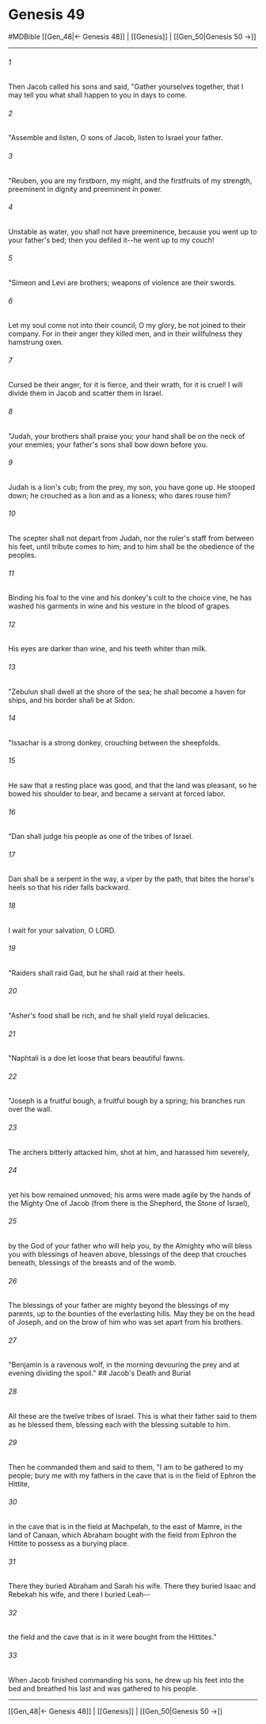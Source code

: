 # Genesis 49
#MDBible
[[Gen_48|← Genesis 48]] | [[Genesis]] | [[Gen_50|Genesis 50 →]]

***

###### 1 

Then Jacob called his sons and said, "Gather yourselves together, that I may tell you what shall happen to you in days to come. 

###### 2 

"Assemble and listen, O sons of Jacob, listen to Israel your father. 

###### 3 

"Reuben, you are my firstborn, my might, and the firstfruits of my strength, preeminent in dignity and preeminent in power. 

###### 4 

Unstable as water, you shall not have preeminence, because you went up to your father's bed; then you defiled it--he went up to my couch! 

###### 5 

"Simeon and Levi are brothers; weapons of violence are their swords. 

###### 6 

Let my soul come not into their council; O my glory, be not joined to their company. For in their anger they killed men, and in their willfulness they hamstrung oxen. 

###### 7 

Cursed be their anger, for it is fierce, and their wrath, for it is cruel! I will divide them in Jacob and scatter them in Israel. 

###### 8 

"Judah, your brothers shall praise you; your hand shall be on the neck of your enemies; your father's sons shall bow down before you. 

###### 9 

Judah is a lion's cub; from the prey, my son, you have gone up. He stooped down; he crouched as a lion and as a lioness; who dares rouse him? 

###### 10 

The scepter shall not depart from Judah, nor the ruler's staff from between his feet, until tribute comes to him; and to him shall be the obedience of the peoples. 

###### 11 

Binding his foal to the vine and his donkey's colt to the choice vine, he has washed his garments in wine and his vesture in the blood of grapes. 

###### 12 

His eyes are darker than wine, and his teeth whiter than milk. 

###### 13 

"Zebulun shall dwell at the shore of the sea; he shall become a haven for ships, and his border shall be at Sidon. 

###### 14 

"Issachar is a strong donkey, crouching between the sheepfolds. 

###### 15 

He saw that a resting place was good, and that the land was pleasant, so he bowed his shoulder to bear, and became a servant at forced labor. 

###### 16 

"Dan shall judge his people as one of the tribes of Israel. 

###### 17 

Dan shall be a serpent in the way, a viper by the path, that bites the horse's heels so that his rider falls backward. 

###### 18 

I wait for your salvation, O LORD. 

###### 19 

"Raiders shall raid Gad, but he shall raid at their heels. 

###### 20 

"Asher's food shall be rich, and he shall yield royal delicacies. 

###### 21 

"Naphtali is a doe let loose that bears beautiful fawns. 

###### 22 

"Joseph is a fruitful bough, a fruitful bough by a spring; his branches run over the wall. 

###### 23 

The archers bitterly attacked him, shot at him, and harassed him severely, 

###### 24 

yet his bow remained unmoved; his arms were made agile by the hands of the Mighty One of Jacob (from there is the Shepherd, the Stone of Israel), 

###### 25 

by the God of your father who will help you, by the Almighty who will bless you with blessings of heaven above, blessings of the deep that crouches beneath, blessings of the breasts and of the womb. 

###### 26 

The blessings of your father are mighty beyond the blessings of my parents, up to the bounties of the everlasting hills. May they be on the head of Joseph, and on the brow of him who was set apart from his brothers. 

###### 27 

"Benjamin is a ravenous wolf, in the morning devouring the prey and at evening dividing the spoil." ## Jacob's Death and Burial 

###### 28 

All these are the twelve tribes of Israel. This is what their father said to them as he blessed them, blessing each with the blessing suitable to him. 

###### 29 

Then he commanded them and said to them, "I am to be gathered to my people; bury me with my fathers in the cave that is in the field of Ephron the Hittite, 

###### 30 

in the cave that is in the field at Machpelah, to the east of Mamre, in the land of Canaan, which Abraham bought with the field from Ephron the Hittite to possess as a burying place. 

###### 31 

There they buried Abraham and Sarah his wife. There they buried Isaac and Rebekah his wife, and there I buried Leah-- 

###### 32 

the field and the cave that is in it were bought from the Hittites." 

###### 33 

When Jacob finished commanding his sons, he drew up his feet into the bed and breathed his last and was gathered to his people. 

***

[[Gen_48|← Genesis 48]] | [[Genesis]] | [[Gen_50|Genesis 50 →]]
